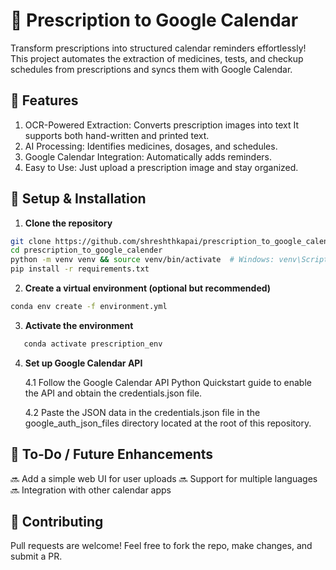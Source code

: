 # 📌 Prescription to Google Calendar
Transform prescriptions into structured calendar reminders effortlessly! This project automates the extraction of medicines, tests, and checkup schedules from prescriptions and syncs them with Google Calendar.

## 🚀 Features
1) OCR-Powered Extraction: Converts prescription images into text It supports both hand-written and printed text.
2) AI Processing: Identifies medicines, dosages, and schedules.
3) Google Calendar Integration: Automatically adds reminders.
4) Easy to Use: Just upload a prescription image and stay organized.

## 🔧 Setup & Installation
1. **Clone the repository**  
```sh
git clone https://github.com/shreshthkapai/prescription_to_google_calender.git
cd prescription_to_google_calender
python -m venv venv && source venv/bin/activate  # Windows: venv\Scripts\activate
pip install -r requirements.txt
```
2. **Create a virtual environment (optional but recommended)**
```sh
conda env create -f environment.yml
```
3. **Activate the environment**
```sh
   conda activate prescription_env
```
4. **Set up Google Calendar API**
   
   
   4.1 Follow the Google Calendar API Python Quickstart guide to enable the API and obtain the credentials.json file.


   4.2 Paste the JSON data in the credentials.json file in the google_auth_json_files directory located at the root of this repository.

## 📌 To-Do / Future Enhancements
🔜 Add a simple web UI for user uploads
🔜 Support for multiple languages
🔜 Integration with other calendar apps

## 🤝 Contributing
Pull requests are welcome! Feel free to fork the repo, make changes, and submit a PR.
